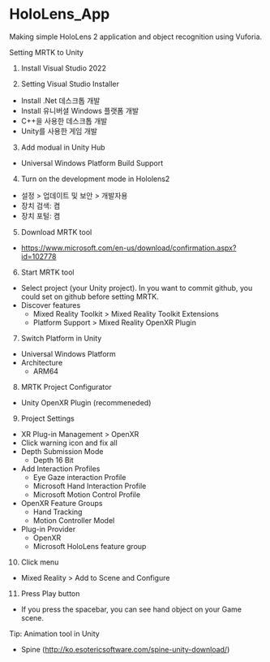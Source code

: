 # HoloLens_App
Making simple HoloLens 2 application and object recognition using Vuforia.

Setting MRTK to Unity

1. Install Visual Studio 2022

2. Setting Visual Studio Installer
- Install .Net 데스크톱 개발
- Install 유니버셜 Windows 플랫폼 개발
- C++을 사용한 데스크톱 개발
- Unity를 사용한 게임 개발

3. Add modual in Unity Hub
- Universal Windows Platform Build Support

4. Turn on the development mode in Hololens2
- 설정 > 업데이트 및 보안 > 개발자용
- 장치 검색: 켬
- 장치 포털: 켬

5. Download MRTK tool
- https://www.microsoft.com/en-us/download/confirmation.aspx?id=102778

6. Start MRTK tool
- Select project (your Unity project). In you want to commit github, you could set on github before setting MRTK.
- Discover features
  - Mixed Reality Toolkit > Mixed Reality Toolkit Extensions
  - Platform Support > Mixed Reality OpenXR Plugin
  
7. Switch Platform in Unity
- Universal Windows Platform
- Architecture
  - ARM64

8. MRTK Project Configurator
- Unity OpenXR Plugin (recommeneded)

9. Project Settings
- XR Plug-in Management > OpenXR
- Click warning icon and fix all
- Depth Submission Mode
  - Depth 16 Bit
- Add Interaction Profiles
  - Eye Gaze interaction Profile
  - Microsoft Hand Interaction Profile
  - Microsoft Motion Control Profile
- OpenXR Feature Groups
  - Hand Tracking
  - Motion Controller Model
- Plug-in Provider
  - OpenXR
  - Microsoft HoloLens feature group
  
10. Click menu
- Mixed Reality > Add to Scene and Configure

11. Press Play button
- If you press the spacebar, you can see hand object on your Game scene.

Tip: Animation tool in Unity
- Spine (http://ko.esotericsoftware.com/spine-unity-download/)

